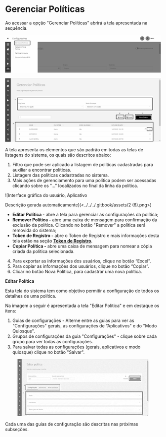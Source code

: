# Gerenciar Políticas

Ao acessar a opção "Gerenciar Políticas" abrirá a tela apresentada na sequência.

![](<../../../.gitbook/assets/0 (11).png>)

![](<../../../.gitbook/assets/1 (10).png>)

A tela apresenta os elementos que são padrão em todas as telas de listagens do sistema, os quais são descritos abaixo:

1. Filtro que pode ser aplicado a listagem de políticas cadastradas para auxiliar a encontrar políticas.
2. Listagem das políticas cadastradas no sistema.
3. Mais ações de gerenciamento para uma política podem ser acessadas clicando sobre os "..." localizados no final da linha da política.

![Interface gráfica do usuário, Aplicativo

Descrição gerada automaticamente](<../../../.gitbook/assets/2 (6).png>)

* **Editar Política -** abre a tela para gerenciar as configurações da política;
* **Remover Política -** abre uma caixa de mensagem para confirmação da exclusão da política. Clicando no botão "Remover" a política será removida do sistema;
* **Token de Registro -** abre o Token de Registro e mais informações desta tela estão na seção [**Token de Registro**](token-de-registro.md).
* **Copiar Política -** abre uma caixa de mensagem para nomear a cópia criada da política selecionada.

4. Para exportar as informações dos usuários, clique no botão “Excel”.
5. Para copiar as informações dos usuários, clique no botão “Copiar”.
6. Clicar no botão Nova Política, para cadastrar uma nova política.

**Editar Política**

Esta tela do sistema tem como objetivo permitir a configuração de todos os detalhes de uma política.

Na imagem a seguir é apresentada a tela "Editar Política" e em destaque os itens:

1. Guias de configurações - Alterne entre as guias para ver as "Configurações" gerais, as configurações de “Aplicativos" e do "Modo Quiosque".&#x20;
2. Grupos de configurações da guia "Configurações" - clique sobre cada grupo para ver todas as configurações.&#x20;
3. Para salvar todas as configurações (gerais, aplicativos e modo quiosque) clique no botão "Salvar".&#x20;

<figure><img src="../../../.gitbook/assets/Imagem2.png" alt="" width="563"><figcaption></figcaption></figure>

Cada uma das guias de configuração são descritas nas próximas subseções.
